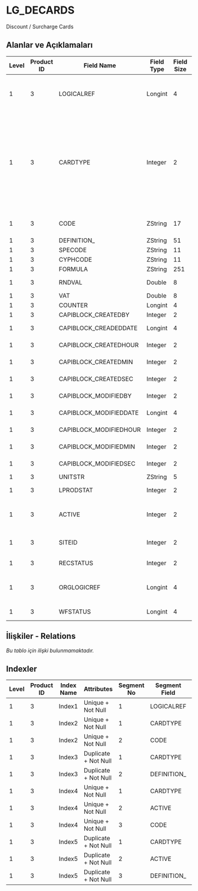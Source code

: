 # LG_DECARDS

Discount / Surcharge Cards

## Alanlar ve Açıklamaları

| Level | Product ID | Field Name | Field Type | Field Size | Field Offset | Türkçe Açıklama | Expression |
| ----- | ---------- | ---------- | ---------- | ---------- | ------------ | --------------- | ---------- |
| 1 | 3 | LOGICALREF | Longint | 4 | 0 | İndirim / Masraf Kartı Log. Ref. | Discount / Surcharge Card Logical Reference |
| 1 | 3 | CARDTYPE | Integer | 2 | 4 | İndirim / Masraf Kart Türü;1 Alış indirim;2 Satış indirim;3 Alış masraf;4 Satış masraf | Discount / Surcharge Card Type ;1 Discount For Purchase;2 Discount For Sales;3 Surcharge For Purchase;4 Surcharge For Sales |
| 1 | 3 | CODE | ZString | 17 | 6 | İndirim / Masraf Kart Kodu | Discount / Surcharge Card Code |
| 1 | 3 | DEFINITION_ | ZString | 51 | 23 | Açıklama | Description |
| 1 | 3 | SPECODE | ZString | 11 | 74 | Özel Kod | Aux. Code |
| 1 | 3 | CYPHCODE | ZString | 11 | 85 | Yetki Kodu | Auth. Code |
| 1 | 3 | FORMULA | ZString | 251 | 96 | Formül | Formula |
| 1 | 3 | RNDVAL | Double | 8 | 347 | Yuvarlama tabanı | Rounding Base |
| 1 | 3 | VAT | Double | 8 | 355 | KDV | VAT |
| 1 | 3 | COUNTER | Longint | 4 | 363 | Sayaç | Counter |
| 1 | 3 | CAPIBLOCK_CREATEDBY | Integer | 2 | 367 | Oluşturan | Created By |
| 1 | 3 | CAPIBLOCK_CREADEDDATE | Longint | 4 | 369 | Oluşturulma Tarihi | Created Date |
| 1 | 3 | CAPIBLOCK_CREATEDHOUR | Integer | 2 | 373 | Oluşturulma Saati | Created Hour |
| 1 | 3 | CAPIBLOCK_CREATEDMIN | Integer | 2 | 375 | Oluşturulma Dakikası | Created Minute |
| 1 | 3 | CAPIBLOCK_CREATEDSEC | Integer | 2 | 377 | Oluşturulma Saniyesi | Created Second |
| 1 | 3 | CAPIBLOCK_MODIFIEDBY | Integer | 2 | 379 | Değiştiren | Modified By |
| 1 | 3 | CAPIBLOCK_MODIFIEDDATE | Longint | 4 | 381 | Değiştirilme Tarihi | Modified Date |
| 1 | 3 | CAPIBLOCK_MODIFIEDHOUR | Integer | 2 | 385 | Değiştirilme Saati | Modified Hour |
| 1 | 3 | CAPIBLOCK_MODIFIEDMIN | Integer | 2 | 387 | Değiştirilme Dakikası | Modified Minute |
| 1 | 3 | CAPIBLOCK_MODIFIEDSEC | Integer | 2 | 389 | Değiştirilme Saniyesi | Modified Second |
| 1 | 3 | UNITSTR | ZString | 5 | 391 | Birim | Unit |
| 1 | 3 | LPRODSTAT | Integer | 2 | 396 | Üretim durumu | Production Status |
| 1 | 3 | ACTIVE | Integer | 2 | 398 | İndirim / Masraf Kart Durumu | Discount / Surcharge Card Status |
| 1 | 3 | SITEID | Integer | 2 | 400 | Veri Merkezi | Data Processing Site |
| 1 | 3 | RECSTATUS | Integer | 2 | 402 | Kayıt Durumu | Record Status |
| 1 | 3 | ORGLOGICREF | Longint | 4 | 404 | Orijinal Kayıt Log. Ref. | Original Record Logical Reference |
| 1 | 3 | WFSTATUS | Longint | 4 | 408 | Kullanımda Değil | Not In Use |

## İlişkiler - Relations

*Bu tablo için ilişki bulunmamaktadır.*

## Indexler

| Level | Product ID | Index Name | Attributes | Segment No | Segment Field | Sense |
| ----- | ---------- | ---------- | ---------- | ---------- | ------------- | ----- |
| 1 | 3 | Index1 | Unique + Not Null | 1 | LOGICALREF | Ascending |
| 1 | 3 | Index2 | Unique + Not Null | 1 | CARDTYPE | Ascending |
| 1 | 3 | Index2 | Unique + Not Null | 2 | CODE | Ascending |
| 1 | 3 | Index3 | Duplicate + Not Null | 1 | CARDTYPE | Ascending |
| 1 | 3 | Index3 | Duplicate + Not Null | 2 | DEFINITION_ | Ascending |
| 1 | 3 | Index4 | Unique + Not Null | 1 | CARDTYPE | Ascending |
| 1 | 3 | Index4 | Unique + Not Null | 2 | ACTIVE | Ascending |
| 1 | 3 | Index4 | Unique + Not Null | 3 | CODE | Ascending |
| 1 | 3 | Index5 | Duplicate + Not Null | 1 | CARDTYPE | Ascending |
| 1 | 3 | Index5 | Duplicate + Not Null | 2 | ACTIVE | Ascending |
| 1 | 3 | Index5 | Duplicate + Not Null | 3 | DEFINITION_ | Ascending |
